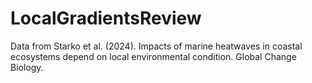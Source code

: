 # LocalGradientsReview
Data from Starko et al. (2024). Impacts of marine heatwaves in coastal ecosystems depend on local environmental condition. Global Change Biology.
